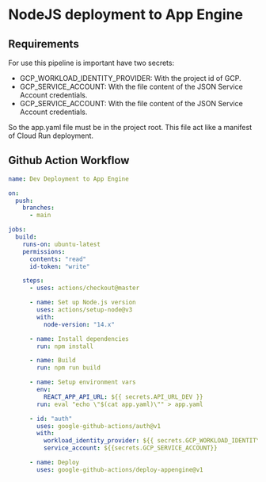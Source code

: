 NodeJS deployment to App Engine
=========================================================

## Requirements
For use this pipeline is important have two secrets:
- GCP_WORKLOAD_IDENTITY_PROVIDER: With the project id of GCP.
- GCP_SERVICE_ACCOUNT: With the file content of the JSON Service Account credentials.
- GCP_SERVICE_ACCOUNT: With the file content of the JSON Service Account credentials.

So the app.yaml file must be in the project root. This file act like a manifest of Cloud Run deployment.

## Github Action Workflow
```yaml
name: Dev Deployment to App Engine

on:
  push:
    branches:
      - main

jobs:
  build:
    runs-on: ubuntu-latest
    permissions:
      contents: "read"
      id-token: "write"

    steps:
      - uses: actions/checkout@master

      - name: Set up Node.js version
        uses: actions/setup-node@v3
        with:
          node-version: "14.x"

      - name: Install dependencies
        run: npm install

      - name: Build
        run: npm run build

      - name: Setup environment vars
        env:
          REACT_APP_API_URL: ${{ secrets.API_URL_DEV }}
        run: eval "echo \"$(cat app.yaml)\"" > app.yaml

      - id: "auth"
        uses: google-github-actions/auth@v1
        with:
          workload_identity_provider: ${{ secrets.GCP_WORKLOAD_IDENTITY_PROVIDER }}
          service_account: ${{secrets.GCP_SERVICE_ACCOUNT}}

      - name: Deploy
        uses: google-github-actions/deploy-appengine@v1


```